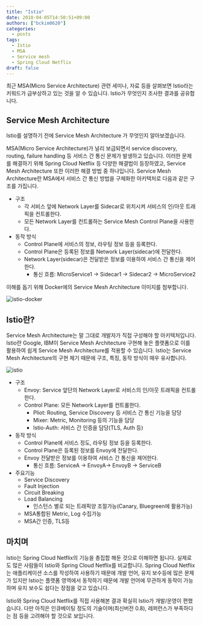 ```yaml
---
title: "Istio"
date: 2018-04-05T14:50:51+09:00
authors: ["bckim0620"]
categories:
  - posts
tags:
  - Istio
  - MSA
  - Service mesh
  - Spring Cloud Netflix
draft: false
---
```


최근 MSA(Micro Service Architecture) 관련 세미나, 자료 등을 살펴보면 Istio라는 키워드가 급부상하고 있는 것을 알 수 있습니다. 
Istio가 무엇인지 조사한 결과를 공유합니다.

## Service Mesh Architecture
Istio를 설명하기 전에 Service Mesh Architecture 가 무엇인지 알아보겠습니다.

MSA(Micro Service Architecture)가 널리 보급되면서 service discovery, routing, failure handling 등 서비스 간 통신 문제가 발생하고 있습니다. 
이러한 문제를 해결하기 위해 Spring Cloud Netflix 등 다양한 해결법이 등장하였고, Service Mesh Architecture 또한 이러한 해결 방법 중 하나입니다.
Service Mesh Architecture란 MSA에서 서비스 간 통신 방법을 구체화한 아키텍처로 다음과 같은 구조를 가집니다.

- 구조
    - 각 서비스 앞에 Network Layer를 Sidecar로 위치시켜 서비스의 인/아웃 트래픽을 컨트롤한다.
    - 모든 Network Layer를 컨트롤하는 Service Mesh Control Plane을 사용한다.
- 동작 방식
    - Control Plane에 서비스의 정보, 라우팅 정보 등을 등록한다.
    - Control Plane은 등록된 정보를 Network Layer(sidecar)에 전달한다.
    - Network Layer(sidecar)은 전달받은 정보를 이용하여 서비스 간 통신을 제어한다.
        - 통신 흐름: MicroService1 -> Sidecar1 -> Sidecar2 -> MicroService2

이해를 돕기 위해 Docker에의 Service Mesh Architecture 이미지를 첨부합니다.  

![istio-docker](isto-docker.png)

## Istio란?
Service Mesh Architecture는 말 그대로 개발자가 직접 구성해야 할 아키텍처입니다. 
Istio란 Google, IBM이 Service Mesh Architecture 구현해 놓은 플랫폼으로 이를 활용하여 쉽게 Service Mesh Architecture를 적용할 수 있습니다.
Istio는 Service Mesh Architecture의 구현 체기 때문에 구조, 특징, 동작 방식이 매우 유사합니다.

![istio](istio.png)

- 구조
    - Envoy: Service 앞단의 Network Layer로 서비스의 인/아웃 트래픽을 컨트롤한다.
    - Control Plane: 모든 Network Layer를 컨트롤한다.
        - Pliot: Routing, Service Discovery 등 서비스 간 통신 기능을 담당
        - Mixer: Metric, Monitoring 등의 기능을 담당
        - Istio-Auth: 서비스 간 인증을 담당(TLS, Auth 등)
- 동작 방식
    - Control Plane에 서비스 정도, 라우팅 정보 등을 등록한다.
    - Control Plane은 등록된 정보를 Envoy에 전달한다.
    - Envoy 전달받은 정보를 이용하여 서비스 간 통신을 제어한다.
        - 통신 흐름: ServiceA -> EnvoyA-> EnvoyB -> ServiceB
- 주요기능
    - Service Discovery
    - Fault Injection
    - Circuit Breaking
    - Load Balancing
        - 인스턴스 별로 되는 트래픽양 조절가능(Canary, Bluegreen에 활용가능)
    - MSA통합된 Metric, Log 수집가능
    - MSA간 인증, TLS등

## 마치며
Istio는 Spring Cloud Netflix의 기능을 총집합 해둔 것으로 이해하면 됩니다.
실제로도 많은 사람들이 Istio와 Spring Cloud Netflix를 비교합니다.
Spring Cloud Netflix는 애플리케이션 소스를 작성하여 사용하기 때문에 개발 언어, 유지 보수등에 많은 문제가 있지만 Istio는 플랫폼 영역에서 동작하기 때문에 개발 언어에 무관하게 동작이 가능하며 유지 보수도 쉽다는 장점을 갖고 있습니다.

Istio와 Spring Cloud Netflix를 직접 사용해본 결과 확실히 Istio가 개발/운영이 편했습니다.
다만 아직은 인큐베이팅 정도의 기술이며(최신버전 0.8), 레퍼런스가 부족하다는 점 등을 고려해야 할 것으로 보입니다.  
